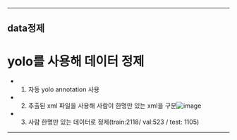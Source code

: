 
---
## data정제

# yolo를 사용해 데이터 정제

- 1. 자동 yolo annotation 사용 
- 2. 추출된 xml 파일을 사용해 사람이 한명만 있는 xml을 구분![image](https://github.com/Lee-ghwan-ho/vision_bmi/assets/114568122/cdd48cfa-89da-4533-9c93-337a7f0d6a08)
- 3. 사람 한명만 있는 데이터로 정제(train:2118/ val:523 / test: 1105)
---
